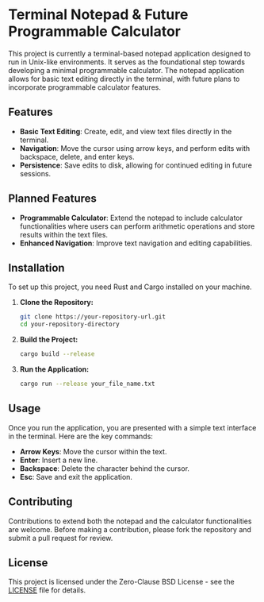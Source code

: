 # Terminal Notepad & Future Programmable Calculator

This project is currently a terminal-based notepad application designed to run in Unix-like environments. It serves as the foundational step towards developing a minimal programmable calculator. The notepad application allows for basic text editing directly in the terminal, with future plans to incorporate programmable calculator features.

## Features

- **Basic Text Editing**: Create, edit, and view text files directly in the terminal.
- **Navigation**: Move the cursor using arrow keys, and perform edits with backspace, delete, and enter keys.
- **Persistence**: Save edits to disk, allowing for continued editing in future sessions.

## Planned Features

- **Programmable Calculator**: Extend the notepad to include calculator functionalities where users can perform arithmetic operations and store results within the text files.
- **Enhanced Navigation**: Improve text navigation and editing capabilities.

## Installation

To set up this project, you need Rust and Cargo installed on your machine.

1. **Clone the Repository:**
   ```bash
   git clone https://your-repository-url.git
   cd your-repository-directory
   ```

2. **Build the Project:**
   ```bash
   cargo build --release
   ```

3. **Run the Application:**
   ```bash
   cargo run --release your_file_name.txt
   ```

## Usage

Once you run the application, you are presented with a simple text interface in the terminal. Here are the key commands:

- **Arrow Keys**: Move the cursor within the text.
- **Enter**: Insert a new line.
- **Backspace**: Delete the character behind the cursor.
- **Esc**: Save and exit the application.

## Contributing

Contributions to extend both the notepad and the calculator functionalities are welcome. Before making a contribution, please fork the repository and submit a pull request for review.

## License

This project is licensed under the Zero-Clause BSD License - see the [LICENSE](LICENSE) file for details.

